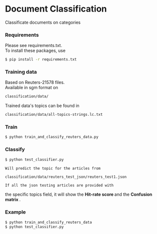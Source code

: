 # Document Classification
Classificate documents on categories


### Requirements
Please see requirements.txt.
<br />
To install these packages, use
```bash
$ pip install -r requirements.txt
```

### Training data
Based on Reuters-21578 files.
<br />
Available in sgm format on 
```bash
classification/data/ 
```
Trained data's topics can be found in
```bash
classification/data/all-topics-strings.lc.txt
```

### Train 
```bash
$ python train_and_classify_reuters_data.py 
```

### Classify 
```bash
$ python test_classifier.py 
```
    Will predict the topic for the articles from 
```bash
classification/data/reuters_test_json/reuters_test1.json 
```
    If all the json testing articles are provided with 
the specific topics field, it will show the 
<b> Hit-rate score </b> and the <b> Confusion matrix </b>. 

### Example
```bash
$ python train_and_classify_reuters_data 
$ python test_classifier.py
```
